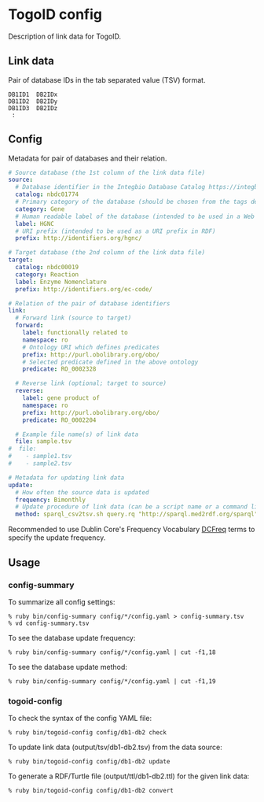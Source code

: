 # TogoID config

Description of link data for TogoID.

## Link data

Pair of database IDs in the tab separated value (TSV) format.

```
DB1ID1	DB2IDx
DB1ID2	DB2IDy
DB1ID3	DB2IDz
 :
```

## Config

Metadata for pair of databases and their relation.

```yaml
# Source database (the 1st column of the link data file)
source:
  # Database identifier in the Integbio Database Catalog https://integbio.jp/dbcatalog/
  catalog: nbdc01774
  # Primary category of the database (should be chosen from the tags defined in the Integbio DB Catalog)
  category: Gene
  # Human readable label of the database (intended to be used in a Web UI)
  label: HGNC
  # URI prefix (intended to be used as a URI prefix in RDF)
  prefix: http://identifiers.org/hgnc/

# Target database (the 2nd column of the link data file)
target:
  catalog: nbdc00019
  category: Reaction
  label: Enzyme Nomenclature
  prefix: http://identifiers.org/ec-code/

# Relation of the pair of database identifiers
link:
  # Forward link (source to target)
  forward:
    label: functionally related to
    namespace: ro
    # Ontology URI which defines predicates
    prefix: http://purl.obolibrary.org/obo/
    # Selected predicate defined in the above ontology
    predicate: RO_0002328

  # Reverse link (optional; target to source)
  reverse:
    label: gene product of
    namespace: ro
    prefix: http://purl.obolibrary.org/obo/
    predicate: RO_0002204

  # Example file name(s) of link data
  file: sample.tsv
#  file:
#    - sample1.tsv
#    - sample2.tsv

# Metadata for updating link data
update:
  # How often the source data is updated
  frequency: Bimonthly
  # Update procedure of link data (can be a script name or a command like)
  method: sparql_csv2tsv.sh query.rq "http://sparql.med2rdf.org/sparql"
```

Recommended to use Dublin Core's Frequency Vocabulary [DCFreq](https://www.dublincore.org/specifications/dublin-core/collection-description/frequency/) terms to specify the update frequency.

## Usage

### config-summary

To summarize all config settings:

```
% ruby bin/config-summary config/*/config.yaml > config-summary.tsv
% vd config-summary.tsv
```

To see the database update frequency:

```
% ruby bin/config-summary config/*/config.yaml | cut -f1,18
```

To see the database update method:

```
% ruby bin/config-summary config/*/config.yaml | cut -f1,19
```

### togoid-config

To check the syntax of the config YAML file:

```
% ruby bin/togoid-config config/db1-db2 check
```

To update link data (output/tsv/db1-db2.tsv) from the data source:

```
% ruby bin/togoid-config config/db1-db2 update
```

To generate a RDF/Turtle file (output/ttl/db1-db2.ttl) for the given link data:

```
% ruby bin/togoid-config config/db1-db2 convert
```

